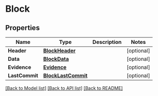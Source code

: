 # Block

## Properties

Name | Type | Description | Notes
------------ | ------------- | ------------- | -------------
**Header** | [**BlockHeader**](BlockHeader.md) |  | [optional] 
**Data** | [**BlockData**](Block_data.md) |  | [optional] 
**Evidence** | [**Evidence**](Evidence.md) |  | [optional] 
**LastCommit** | [**BlockLastCommit**](Block_last_commit.md) |  | [optional] 

[[Back to Model list]](../README.md#documentation-for-models) [[Back to API list]](../README.md#documentation-for-api-endpoints) [[Back to README]](../README.md)


